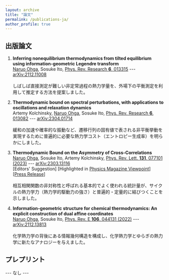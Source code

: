 ```yaml
---
layout: archive
title: "論文"
permalink: /publications-ja/
author_profile: true
---
```


## 出版論文

1. **Inferring nonequilibrium thermodynamics from tilted equilibrium using information-geometric Legendre transform**  
<u>Naruo Ohga</u>, Sosuke Ito, [Phys. Rev. Research **6**, 013315](https://doi.org/10.1103/PhysRevResearch.6.013315)
--- [arXiv:2112.11008](https://arxiv.org/abs/2112.11008)<br><br>
しばしば直接測定が難しい非定常過程の熱力学量を、外場下の平衡測定を利用して推定する方法を提案しました。

1. **Thermodynamic bound on spectral perturbations, with applications to oscillations and relaxation dynamics**  
Artemy Kolchinsky, <u>Naruo Ohga</u>, Sosuke Ito, [Phys. Rev. Research **6**, 013082](https://doi.org/10.1103/PhysRevResearch.6.013082)
--- [arXiv:2304.01714](https://arxiv.org/abs/2304.01714)<br><br>
緩和の加速や確率的な振動など、遷移行列の固有値で表される非平衡挙動を実現するために普遍的に必要な熱力学コスト（エントロピー生成率）を明らかにしました。

1. **Thermodynamic Bound on the Asymmetry of Cross-Correlations**   
<u>Naruo Ohga</u>, Sosuke Ito, Artemy Kolchinsky, [Phys. Rev. Lett. **131**, 077101 (2023)](https://doi.org/10.1103/PhysRevLett.131.077101)
--- [arXiv:2303.13116](https://arxiv.org/abs/2303.13116)  
[Editors' Suggestion]
[Highlighted in [Physics Magazine Viewpoint](https://physics.aps.org/articles/v16/142)]
[[Press Release](https://www.s.u-tokyo.ac.jp/ja/press/2023/8610/)]<br><br>
相互相関関数の非対称性と呼ばれる基本的でよく使われる統計量が、サイクルの熱力学力（熱力学的駆動力の強さ）と普遍的・定量的に結びつくことを示しました。

1. **Information-geometric structure for chemical thermodynamics: An explicit construction of dual affine coordinates**   
<u>Naruo Ohga</u>, Sosuke Ito, [Phys. Rev. E **106**, 044131 (2022)](https://doi.org/10.1103/PhysRevE.106.044131)
--- [arXiv:2112.13813](https://arxiv.org/abs/2112.13813)<br><br>
化学熱力学の背後にある情報幾何構造を構成し、化学熱力学とゆらぎの熱力学に新たなアナロジーを与えました。

## プレプリント

--- なし ---

